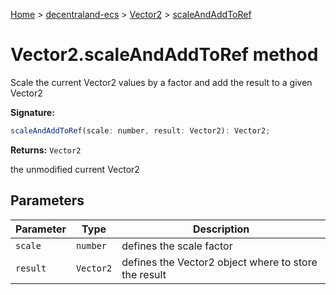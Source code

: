 [Home](./index) &gt; [decentraland-ecs](./decentraland-ecs.md) &gt; [Vector2](./decentraland-ecs.vector2.md) &gt; [scaleAndAddToRef](./decentraland-ecs.vector2.scaleandaddtoref.md)

# Vector2.scaleAndAddToRef method

Scale the current Vector2 values by a factor and add the result to a given Vector2

**Signature:**
```javascript
scaleAndAddToRef(scale: number, result: Vector2): Vector2;
```
**Returns:** `Vector2`

the unmodified current Vector2

## Parameters

|  Parameter | Type | Description |
|  --- | --- | --- |
|  `scale` | `number` | defines the scale factor |
|  `result` | `Vector2` | defines the Vector2 object where to store the result |

